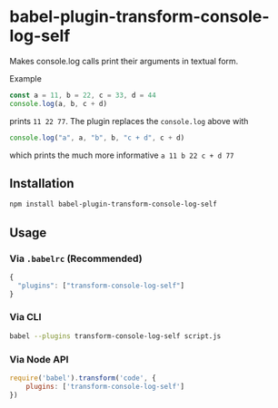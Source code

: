 # babel-plugin-transform-console-log-self

Makes console.log calls print their arguments in textual form.

Example

```js
const a = 11, b = 22, c = 33, d = 44
console.log(a, b, c + d)
```

prints `11 22 77`. The plugin replaces the `console.log` above with 

```js
console.log("a", a, "b", b, "c + d", c + d)
```

which prints the much more informative `a 11 b 22 c + d 77` 


## Installation

```bash
npm install babel-plugin-transform-console-log-self
```

## Usage

### Via `.babelrc` (Recommended)

```js
{
  "plugins": ["transform-console-log-self"]
}
```

### Via CLI

```sh
babel --plugins transform-console-log-self script.js
```

### Via Node API

```js
require('babel').transform('code', {
	plugins: ['transform-console-log-self']
})
```


